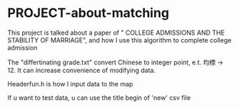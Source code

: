# PROJECT-about-matching
This project is talked about a paper of " COLLEGE ADMISSIONS AND THE STABILITY OF MARRIAGE", and how I use this algorithm to complete college admission

The "differtinating grade.txt" convert Chinese to integer point, e.t. 均標 -> 12. It can increase convenience of modifying data.

Headerfun.h is how I input data to the map

If u want to test data, u can use the title begin of 'new' csv file
